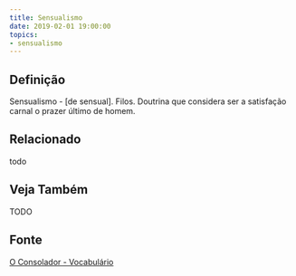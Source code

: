 ```yaml
---
title: Sensualismo
date: 2019-02-01 19:00:00
topics:
- sensualismo
---
```


## Definição
Sensualismo - [de sensual]. Filos. Doutrina que considera ser a satisfação
carnal o prazer último de homem. 

## Relacionado
todo

## Veja Também
TODO

## Fonte
[O Consolador - Vocabulário](http://www.oconsolador.com.br/linkfixo/vocabulario/principal.html)
